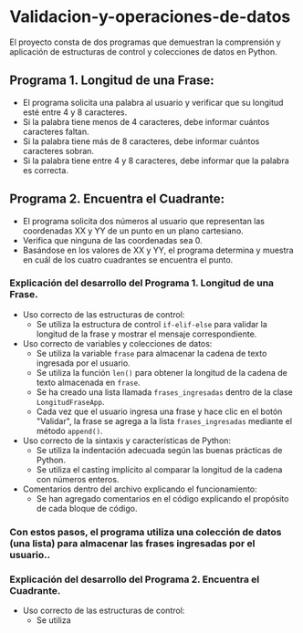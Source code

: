 # Validacion-y-operaciones-de-datos
El proyecto consta de dos programas que demuestran la comprensión y aplicación de estructuras de control y colecciones de datos en Python.
## Programa 1. Longitud de una Frase:
   * El programa solicita una palabra al usuario y verificar que su longitud esté entre 4 y 8 caracteres.
   * Si la palabra tiene menos de 4 caracteres, debe informar cuántos caracteres faltan.
   * Si la palabra tiene más de 8 caracteres, debe informar cuántos caracteres sobran.
   * Si la palabra tiene entre 4 y 8 caracteres, debe informar que la palabra es correcta.

## Programa 2. Encuentra el Cuadrante:
   * El programa solicita dos números al usuario que representan las coordenadas XX y YY de un punto en un plano cartesiano.
   * Verifica que ninguna de las coordenadas sea 0.
   * Basándose en los valores de XX y YY, el programa determina y muestra en cuál de los cuatro cuadrantes se encuentra el punto.

### Explicación del desarrollo del Programa 1. Longitud de una Frase.
   * Uso correcto de las estructuras de control:
      - Se utiliza la estructura de control `if-elif-else` para validar la longitud de la frase y mostrar el mensaje correspondiente.
   * Uso correcto de variables y colecciones de datos:
      - Se utiliza la variable `frase` para almacenar la cadena de texto ingresada por el usuario.
      - Se utiliza la función `len()` para obtener la longitud de la cadena de texto almacenada en `frase`.
      - Se ha creado una lista llamada `frases_ingresadas` dentro de la clase `LongitudFraseApp`.
      - Cada vez que el usuario ingresa una frase y hace clic en el botón "Validar", la frase se agrega a la lista `frases_ingresadas` mediante el método `append()`.
   * Uso correcto de la sintaxis y características de Python:
      - Se utiliza la indentación adecuada según las buenas prácticas de Python.
      - Se utiliza el casting implícito al comparar la longitud de la cadena con números enteros.
   * Comentarios dentro del archivo explicando el funcionamiento:
      - Se han agregado comentarios en el código explicando el propósito de cada bloque de código.
### Con estos pasos, el programa utiliza una colección de datos (una lista) para almacenar las frases ingresadas por el usuario..

### Explicación del desarrollo del Programa 2. Encuentra el Cuadrante.
   * Uso correcto de las estructuras de control:
      - Se utiliza






